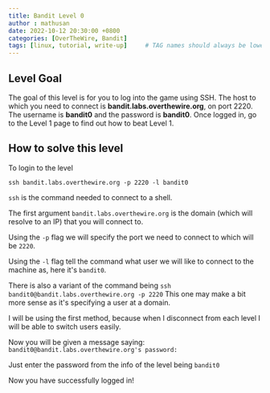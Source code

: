 ```yaml
---
title: Bandit Level 0
author : mathusan
date: 2022-10-12 20:30:00 +0800
categories: [OverTheWire, Bandit]
tags: [linux, tutorial, write-up]     # TAG names should always be lowercase
---
```


## Level Goal

The goal of this level is for you to log into the game using SSH. The host to which you need to connect is **bandit.labs.overthewire.org**, on port 2220. The username is **bandit0** and the password is **bandit0**. Once logged in, go to the Level 1 page to find out how to beat Level 1.

## How to solve this level

To login to the level

```ssh bandit.labs.overthewire.org -p 2220 -l bandit0```

```ssh``` is the command needed to connect to a shell.

The first argument ```bandit.labs.overthewire.org``` is the domain (which will resolve to an IP) that you will connect to.

Using the ```-p``` flag we will specify the port we need to connect to which will be ```2220```.

Using the ```-l``` flag tell the command what user we will like to connect to the machine as, here it's ```bandit0```.

There is also a variant of the command being
```ssh bandit0@bandit.labs.overthewire.org -p 2220```
This one may make a bit more sense as it's specifying a user at a domain.

I will be using the first method, because when I disconnect from each level I will be able to switch users easily.

Now you will be given a message saying:
```bandit0@bandit.labs.overthewire.org's password:```

Just enter the password from the info of the level being ```bandit0```

Now you have successfully logged in!
